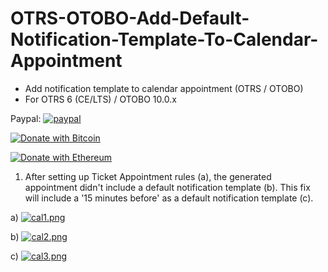 # OTRS-OTOBO-Add-Default-Notification-Template-To-Calendar-Appointment
- Add notification template to calendar appointment (OTRS / OTOBO)
- For OTRS 6 (CE/LTS) / OTOBO 10.0.x

Paypal: [![paypal](https://www.paypalobjects.com/en_US/i/btn/btn_donateCC_LG.gif)](https://paypal.me/MohdAzfar?locale.x=en_US)    

[![Donate with Bitcoin](https://en.cryptobadges.io/badge/small/3FSyJ9euCk4XD7Be1V8Khdmtb2CCSfJ8nh)](https://en.cryptobadges.io/donate/3FSyJ9euCk4XD7Be1V8Khdmtb2CCSfJ8nh)

[![Donate with Ethereum](https://en.cryptobadges.io/badge/small/0x39B2E6E49B7434F1cEa0f92CBb9bE1843dC65153)](https://en.cryptobadges.io/donate/0x39B2E6E49B7434F1cEa0f92CBb9bE1843dC65153)


1. After setting up Ticket Appointment rules (a), the generated appointment didn't include a default notification template (b). This fix will include a '15 minutes before' as a default notification template (c).  
  
a) [![cal1.png](https://i.postimg.cc/1zVrfp5Q/cal1.png)](https://postimg.cc/KKFMW3Mq)  
  
b) [![cal2.png](https://i.postimg.cc/0QgdmbbJ/cal2.png)](https://postimg.cc/B8gKfZ5q)  
  
c) [![cal3.png](https://i.postimg.cc/XJwKg4C1/cal3.png)](https://postimg.cc/bDw2yXL1)  
  